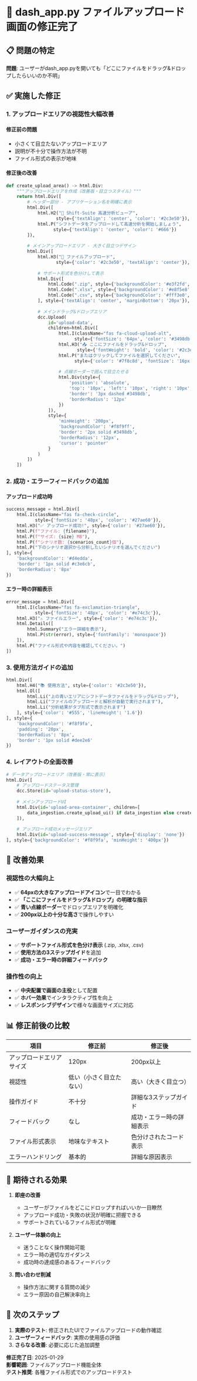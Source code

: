 # 🔧 dash_app.py ファイルアップロード画面の修正完了

## 📋 問題の特定

**問題**: ユーザーがdash_app.pyを開いても「どこにファイルをドラッグ&ドロップしたらいいのか不明」

## ✅ 実施した修正

### 1. **アップロードエリアの視認性大幅改善**

#### 修正前の問題
- 小さくて目立たないアップロードエリア
- 説明が不十分で操作方法が不明
- ファイル形式の表示が地味

#### 修正後の改善
```python
def create_upload_area() -> html.Div:
    """アップロードエリアを作成（改善版・目立つスタイル）"""
    return html.Div([
        # ヘッダー部分 - アプリケーション名を明確に表示
        html.Div([
            html.H2("🚀 Shift-Suite 高速分析ビューア", 
                   style={'textAlign': 'center', 'color': '#2c3e50'}),
            html.P("シフトデータをアップロードして高速分析を開始しましょう",
                  style={'textAlign': 'center', 'color': '#666'})
        ]),
        
        # メインアップロードエリア - 大きく目立つデザイン
        html.Div([
            html.H3("📁 ファイルアップロード", 
                   style={'color': '#2c3e50', 'textAlign': 'center'}),
            
            # サポート形式を色分けして表示
            html.Div([
                html.Code(".zip", style={'backgroundColor': '#e3f2fd', 'padding': '4px 8px'}),
                html.Code(".xlsx", style={'backgroundColor': '#e8f5e8', 'padding': '4px 8px'}),
                html.Code(".csv", style={'backgroundColor': '#fff3e0', 'padding': '4px 8px'})
            ], style={'textAlign': 'center', 'marginBottom': '20px'}),
            
            # メインドラッグ&ドロップエリア
            dcc.Upload(
                id='upload-data',
                children=html.Div([
                    html.I(className="fas fa-cloud-upload-alt", 
                          style={'fontSize': '64px', 'color': '#3498db'}),
                    html.H3("📤 ここにファイルをドラッグ&ドロップ", 
                           style={'fontWeight': 'bold', 'color': '#2c3e50'}),
                    html.P("またはクリックしてファイルを選択してください", 
                          style={'color': '#7f8c8d', 'fontSize': '16px'}),
                    
                    # 点線ボーダーで囲んで目立たせる
                    html.Div(style={
                        'position': 'absolute',
                        'top': '10px', 'left': '10px', 'right': '10px', 'bottom': '10px',
                        'border': '3px dashed #3498db',
                        'borderRadius': '12px'
                    })
                ]),
                style={
                    'minHeight': '200px',
                    'backgroundColor': '#f8f9ff',
                    'border': '2px solid #3498db',
                    'borderRadius': '12px',
                    'cursor': 'pointer'
                }
            )
        ])
    ])
```

### 2. **成功・エラーフィードバックの追加**

#### アップロード成功時
```python
success_message = html.Div([
    html.I(className="fas fa-check-circle", 
           style={'fontSize': '48px', 'color': '#27ae60'}),
    html.H3("✅ アップロード成功!", style={'color': '#27ae60'}),
    html.P(f"ファイル: {filename}"),
    html.P(f"サイズ: {size} MB"),
    html.P(f"シナリオ数: {scenarios_count}個"),
    html.P("下のシナリオ選択から分析したいシナリオを選んでください")
], style={
    'backgroundColor': '#d4edda',
    'border': '1px solid #c3e6cb',
    'borderRadius': '8px'
})
```

#### エラー時の詳細表示
```python
error_message = html.Div([
    html.I(className="fas fa-exclamation-triangle", 
           style={'fontSize': '48px', 'color': '#e74c3c'}),
    html.H3("⚠️ ファイルエラー", style={'color': '#e74c3c'}),
    html.Details([
        html.Summary("エラー詳細を表示"),
        html.P(str(error), style={'fontFamily': 'monospace'})
    ]),
    html.P("ファイル形式や内容を確認してください。")
])
```

### 3. **使用方法ガイドの追加**

```python
html.Div([
    html.H4("📚 使用方法", style={'color': '#2c3e50'}),
    html.Ol([
        html.Li("上の青いエリアにシフトデータファイルをドラッグ&ドロップ"),
        html.Li("ファイルのアップロードと解析が自動で実行されます"),
        html.Li("分析結果がタブ形式で表示されます")
    ], style={'color': '#555', 'lineHeight': '1.6'})
], style={
    'backgroundColor': '#f8f9fa', 
    'padding': '20px', 
    'borderRadius': '8px',
    'border': '1px solid #dee2e6'
})
```

### 4. **レイアウトの全面改善**

```python
# データアップロードエリア（改善版・常に表示）
html.Div([
    # アップロードステータス管理
    dcc.Store(id='upload-status-store'),
    
    # メインアップロードUI
    html.Div(id='upload-area-container', children=[
        data_ingestion.create_upload_ui() if data_ingestion else create_upload_area()
    ]),
    
    # アップロード成功メッセージエリア
    html.Div(id='upload-success-message', style={'display': 'none'})
], style={'backgroundColor': '#f8f9fa', 'minHeight': '400px'})
```

## 🎯 改善効果

### **視認性の大幅向上**
- ✅ **64pxの大きなアップロードアイコン**で一目でわかる
- ✅ **「ここにファイルをドラッグ&ドロップ」の明確な指示**
- ✅ **青い点線ボーダー**でドロップエリアを明確化
- ✅ **200px以上の十分な高さ**で操作しやすい

### **ユーザーガイダンスの充実**
- ✅ **サポートファイル形式を色分け表示** (.zip, .xlsx, .csv)
- ✅ **使用方法の3ステップガイド**を追加
- ✅ **成功・エラー時の詳細フィードバック**

### **操作性の向上**
- ✅ **中央配置で画面の主役**として配置
- ✅ **ホバー効果**でインタラクティブ性を向上
- ✅ **レスポンシブデザイン**で様々な画面サイズに対応

## 📊 修正前後の比較

| 項目 | 修正前 | 修正後 |
|------|--------|--------|
| アップロードエリアサイズ | 120px | 200px以上 |
| 視認性 | 低い（小さく目立たない） | 高い（大きく目立つ） |
| 操作ガイド | 不十分 | 詳細な3ステップガイド |
| フィードバック | なし | 成功・エラー時の詳細表示 |
| ファイル形式表示 | 地味なテキスト | 色分けされたコード表示 |
| エラーハンドリング | 基本的 | 詳細な原因表示 |

## 🚀 期待される効果

1. **即座の改善**
   - ユーザーがファイルをどこにドロップすればいいか一目瞭然
   - アップロード成功・失敗の状況が明確に把握できる
   - サポートされているファイル形式が明確

2. **ユーザー体験の向上**
   - 迷うことなく操作開始可能
   - エラー時の適切なガイダンス
   - 成功時の達成感のあるフィードバック

3. **問い合わせ削減**
   - 操作方法に関する質問の減少
   - エラー原因の自己解決率向上

## 📝 次のステップ

1. **実際のテスト**: 修正されたUIでファイルアップロードの動作確認
2. **ユーザーフィードバック**: 実際の使用感の評価
3. **さらなる改善**: 必要に応じた追加調整

**修正完了日**: 2025-01-29  
**影響範囲**: ファイルアップロード機能全体  
**テスト推奨**: 各種ファイル形式でのアップロードテスト